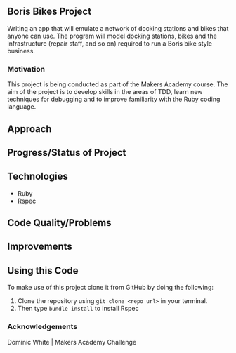 ## Boris Bikes Project

Writing an app that will emulate a network of docking stations and bikes that anyone can use. The program will model docking stations, bikes and the infrastructure (repair staff, and so on) required to run a Boris bike style business.

### Motivation

This project is being conducted as part of the Makers Academy course. The aim of the project is to develop skills in the areas of TDD, learn new techniques for debugging and to improve familiarity with the Ruby coding language.

## Approach

## Progress/Status of Project


## Technologies
* Ruby
* Rspec

## Code Quality/Problems


## Improvements


## Using this Code
To make use of this project clone it from GitHub by doing the following:

1. Clone the repository using `git clone <repo url>` in your terminal.
2. Then type `bundle install` to install Rspec


### Acknowledgements

Dominic White |
Makers Academy Challenge

